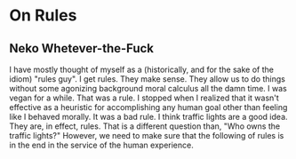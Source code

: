# On Rules

## Neko Whetever-the-Fuck

I have mostly thought of myself as a
(historically, and for the sake of the idiom)
"rules guy". 
I get rules. They make sense.
They allow us to do things without some agonizing background moral calculus
all the damn time.
I was vegan for a while. That was a rule.
I stopped when I realized that it wasn't effective as a heuristic for accomplishing any human goal
other than feeling like I behaved morally.
It was a bad rule.
I think traffic lights are a good idea. They are, in effect, rules.
That is a different question than, "Who owns the traffic lights?"
However, we need to make sure that the following of rules is in the end in the service of the human experience.
